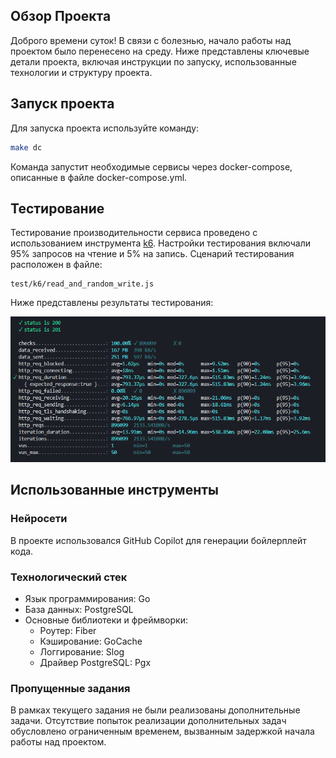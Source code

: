 ## Обзор Проекта

Доброго времени суток! В связи с болезнью, начало работы над проектом было перенесено на среду. Ниже представлены ключевые детали проекта, включая инструкции по запуску, использованные технологии и структуру проекта.
## Запуск проекта

Для запуска проекта используйте команду:

```bash
make dc
```

Команда запустит необходимые сервисы через docker-compose, описанные в файле docker-compose.yml.
## Тестирование

Тестирование производительности сервиса проведено с использованием инструмента [k6](https://k6.io/). Настройки тестирования включали 95% запросов на чтение и 5% на запись. Сценарий тестирования расположен в файле:

```plaintext
test/k6/read_and_random_write.js
```
Ниже представлены результаты тестирования:

![k6](/tests/k6/read_and_random_write_result.png)
## Использованные инструменты
### Нейросети

В проекте использовался GitHub Copilot для генерации бойлерплейт кода.
### Технологический стек

- Язык программирования: Go
- База данных: PostgreSQL
- Основные библиотеки и фреймворки:
  - Роутер: Fiber
  - Кэширование: GoCache
  - Логгирование: Slog
  - Драйвер PostgreSQL: Pgx

### Пропущенные задания

В рамках текущего задания не были реализованы дополнительные задачи. Отсутствие попыток реализации дополнительных задач обусловлено ограниченным временем, вызванным задержкой начала работы над проектом.